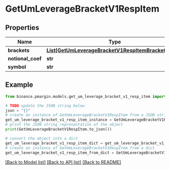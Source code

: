 # GetUmLeverageBracketV1RespItem


## Properties

Name | Type | Description | Notes
------------ | ------------- | ------------- | -------------
**brackets** | [**List[GetUmLeverageBracketV1RespItemBracketsInner]**](GetUmLeverageBracketV1RespItemBracketsInner.md) |  | [optional] 
**notional_coef** | **str** |  | [optional] 
**symbol** | **str** |  | [optional] 

## Example

```python
from binance.pmargin.models.get_um_leverage_bracket_v1_resp_item import GetUmLeverageBracketV1RespItem

# TODO update the JSON string below
json = "{}"
# create an instance of GetUmLeverageBracketV1RespItem from a JSON string
get_um_leverage_bracket_v1_resp_item_instance = GetUmLeverageBracketV1RespItem.from_json(json)
# print the JSON string representation of the object
print(GetUmLeverageBracketV1RespItem.to_json())

# convert the object into a dict
get_um_leverage_bracket_v1_resp_item_dict = get_um_leverage_bracket_v1_resp_item_instance.to_dict()
# create an instance of GetUmLeverageBracketV1RespItem from a dict
get_um_leverage_bracket_v1_resp_item_from_dict = GetUmLeverageBracketV1RespItem.from_dict(get_um_leverage_bracket_v1_resp_item_dict)
```
[[Back to Model list]](../README.md#documentation-for-models) [[Back to API list]](../README.md#documentation-for-api-endpoints) [[Back to README]](../README.md)


